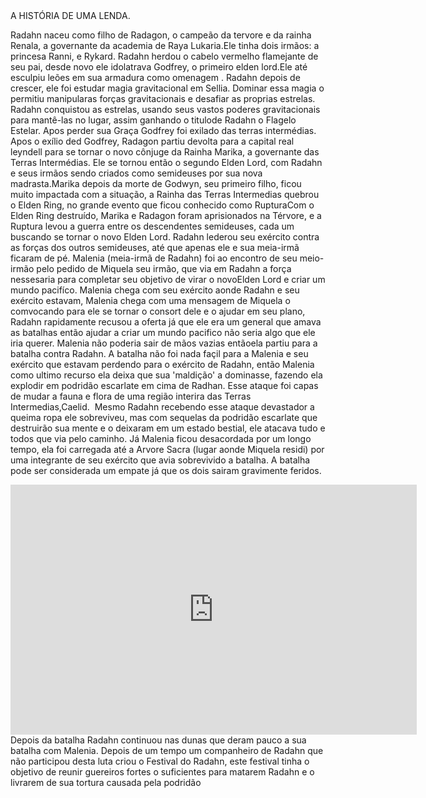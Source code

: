 <!DOCTYPE html>
<html lang="pt-br">
<head>
    <meta charset="UTF-8">
    <meta name="viewport" content="width=device-width, initial-scale=1.0">
    <title>Site Super Legal Sobre a Histori de Radanh o flagelo Estelar</title>
    <link rel="shortcut icon" href="img/elden-ring-sote-radahn-1.webp" type="image/x-icon">

<link rel="stylesheet" href="style.css">

</head>
<body>
<header>
    <img src="img/radanh.jpg" alt="" srcset="">
    
</header> 
A HISTÓRIA DE UMA LENDA.

Radahn  naceu como filho de Radagon, o campeão da tervore e da rainha Renala, a governante da academia de Raya Lukaria.Ele tinha dois irmãos: a princesa Ranni, e Rykard.
Radahn herdou o cabelo vermelho flamejante de seu pai, desde novo ele idolatrava Godfrey, o primeiro elden lord.Ele até esculpiu leões em sua armadura como omenagem .
Radahn depois de crescer, ele foi estudar magia gravitacional em Sellia. Dominar essa magia o permitiu manipularas forças gravitacionais e desafiar as proprias estrelas.
Radahn conquistou as estrelas, usando seus vastos poderes gravitacionais para mantê-las no lugar, assim ganhando o titulode Radahn o Flagelo Estelar.
Apos perder sua Graça Godfrey foi exilado das terras intermédias. Apos o exílio ded Godfrey, Radagon partiu devolta para a capital real leyndell para se tornar o novo 
cônjuge da Rainha Marika, a governante das Terras Intermédias. Ele se tornou então o segundo Elden Lord, com Radahn e seus irmãos sendo criados como semideuses por sua 
nova madrasta.Marika depois da morte de Godwyn, seu primeiro filho, ficou muito impactada com a situação, a Rainha das Terras Intermedias quebrou o Elden Ring, no grande evento que ficou
conhecido como RupturaCom o Elden Ring destruído, Marika e Radagon foram aprisionados na Térvore, e a Ruptura levou a guerra entre os descendentes semideuses, cada um buscando se tornar o novo Elden Lord.
Radahn lederou seu exército contra as forças dos outros semideuses, até que apenas ele e sua meia-irmã ficaram de pé.
Malenia (meia-irmã de Radahn) foi ao encontro de seu meio-irmão pelo pedido de Miquela seu irmão, que via em Radahn a força nessesaria para completar seu objetivo de virar o novoElden Lord e criar um mundo pacifíco.
Malenia chega com seu exército aonde Radahn e seu exército estavam, Malenia chega com uma mensagem de Miquela o comvocando para ele se tornar o consort dele e o ajudar em seu plano,
Radahn rapidamente recusou a oferta já que ele era um general que amava as batalhas então ajudar a criar um mundo pacifico não seria algo que ele iria querer. Malenia não poderia sair de mãos vazias entãoela partiu 
para a batalha contra Radahn. A batalha não foi nada façil para a Malenia e seu exército que estavam perdendo para o exército de Radahn, então Malenia como ultimo recurso ela deixa que sua 'maldição' a dominasse, 
fazendo ela explodir em podridão escarlate em cima de Radhan. Esse ataque foi capas de mudar a fauna e flora de uma região interira das Terras Intermedias,Caelid.
<img src="img/malenia v2.gif" alt="">
Mesmo Radahn recebendo esse ataque devastador a queima ropa ele sobreviveu, mas com sequelas da podridão escarlate que destruirão sua mente e o deixaram em um estado bestial, ele atacava tudo e todos que via pelo caminho.
Já Malenia ficou desacordada por um longo tempo, ela foi carregada  até a Arvore Sacra (lugar aonde Miquela residi) por uma integrante de seu exército que avia sobrevivido a batalha.
A batalha pode ser considerada um empate já que os dois sairam gravimente feridos.
<iframe width="650" height="400" src="https://www.youtube.com/embed/Q7mm1Of2duM?si=cr-bjpOA2pidTm_g" title="YouTube video player" frameborder="0" allow="accelerometer; autoplay; clipboard-write; encrypted-media; gyroscope; picture-in-picture; web-share" referrerpolicy="strict-origin-when-cross-origin" allowfullscreen></iframe>
Depois da batalha Radahn continuou nas dunas que deram pauco a sua batalha com Malenia. Depois de um tempo um companheiro de Radahn que não participou desta luta criou o Festival do Radahn, este festival tinha o objetivo de reunir
guereiros fortes o suficientes para matarem Radahn e o livrarem de sua tortura causada pela podridão
<img src="img/radahn boss fight.jpg" alt="">
    


 


    

</body>
</html
